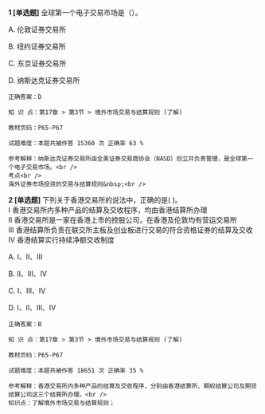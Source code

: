 **1 [单选题]** 全球第一个电子交易市场是（）。

A. 伦敦证券交易所

B. 纽约证券交易所

C. 东京证券交易所

D. 纳斯达克证券交易所

```
正确答案：D

知 识 点：第17章 > 第3节 > 境外市场交易与结算规则 (了解)

教材页码：P65-P67

试题难度：本题共被作答 15360 次 正确率 63 %

参考解释：纳斯达克证券交易所由全美证券交易商协会（NASD）创立并负责管理，是全球第一个电子交易市场。<br />
考点<br />
海外证券市场投资的交易与结算规则&nbsp;<br />
```


**2 [单选题]** 下列关于香港交易所的说法中，正确的是( )。 <br />
Ⅰ 香港交易所内多种产品的结算及交收程序，均由香港结算所办理 <br />
Ⅱ 香港交易所是一家在香港上市的控股公司，在香港及伦敦均有营运交易所 <br />
Ⅲ 香港结算所负责在联交所主板及创业板进行交易的符合资格证券的结算及交收 <br />
Ⅳ 香港结算实行持续净额交收制度

A. Ⅰ、Ⅱ、Ⅲ

B. Ⅱ、Ⅲ、Ⅳ

C. Ⅰ、Ⅲ、Ⅳ

D. Ⅰ、Ⅱ、Ⅲ、Ⅳ 

```
正确答案：B

知 识 点：第17章 > 第3节 > 境外市场交易与结算规则 (了解)

教材页码：P65-P67

试题难度：本题共被作答 18651 次 正确率 35 %

参考解释：香港交易所内多种产品的结算及交收程序，分别由香港结算所、期权结算公司及期货结算公司这三个结算所办理。<br />
知识点：了解境外市场交易与结算规则；
```

